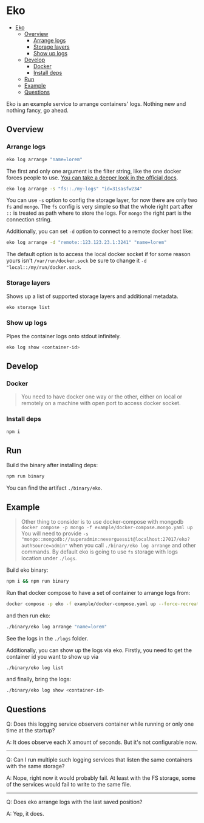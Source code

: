 # Eko

- [Eko](#eko)
  - [Overview](#overview)
    - [Arrange logs](#arrange-logs)
    - [Storage layers](#storage-layers)
    - [Show up logs](#show-up-logs)
  - [Develop](#develop)
    - [Docker](#docker)
    - [Install deps](#install-deps)
  - [Run](#run)
  - [Example](#example)
  - [Questions](#questions)

Eko is an example service to arrange containers' logs. Nothing new and nothing fancy, go ahead.

## Overview

### Arrange logs

```sh
eko log arrange "name=lorem"
```

The first and only one argument is the filter string, like the one docker forces people to use. [You can take a deeper look in the official docs](https://docs.docker.com/engine/reference/commandline/ps/#filter).

```sh
eko log arrange -s "fs::./my-logs" "id=31sasfw234"
```

You can use `-s` option to config the storage layer, for now there are only two `fs` and `mongo`. The `fs` config is very simple so that the whole right part after `::` is treated as path where to store the logs. For `mongo` the right part is the connection string.

Additionally, you can set `-d` option to connect to a remote docker host like:

```sh
eko log arrange -d "remote::123.123.23.1:3241" "name=lorem"
```

The default option is to access the local docker socket if for some reason yours isn't `/var/run/docker.sock` be sure to change it `-d "local::/my/run/docker.sock`.

### Storage layers

Shows up a list of supported storage layers and additional metadata.

```sh
eko storage list
```

### Show up logs

Pipes the container logs onto stdout infinitely.

```sh
eko log show <container-id>
```

## Develop

### Docker

> You need to have docker one way or the other, either on local or remotely on a machine with open port to access docker socket.

### Install deps

```sh
npm i
```

## Run

Build the binary after installing deps:

```sh
npm run binary
```

You can find the artifact `./binary/eko`.

## Example

> Other thing to consider is to use docker-compose with mongodb `docker compose -p mongo -f example/docker-compose.mongo.yaml up`
> You will need to provide `-s "mongo::mongodb://superadmin:neverguessit@localhost:27017/eko?authSource=admin"` when you call `./binary/eko log arrange` and other commands.
> By default eko is going to use `fs` storage with logs location under `./logs`.

Build eko binary:

```sh
npm i && npm run binary
```

Run that docker compose to have a set of container to arrange logs from:

```sh
docker compose -p eko -f example/docker-compose.yaml up --force-recreate --always-recreate-deps --build
```

and then run eko:

```sh
./binary/eko log arrange "name=lorem"
```

See the logs in the `./logs` folder.

Additionally, you can show up the logs via eko. Firstly, you need to get the container id you want to show up via

```sh
./binary/eko log list
```

and finally, bring the logs:

```sh
./binary/eko log show <container-id>
```

## Questions

Q: Does this logging service observers container while running or only one time at the startup?

A: It does observe each X amount of seconds. But it's not configurable now.

---

Q: Can I run multiple such logging services that listen the same containers with the same storage?

A: Nope, right now it would probably fail. At least with the FS storage, some of the services would fail to write to the same file.

---

Q: Does eko arrange logs with the last saved position?

A: Yep, it does.

